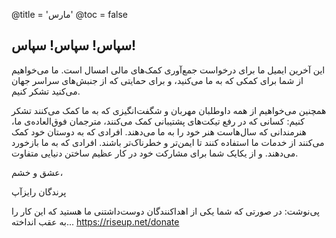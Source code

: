 @title = 'مارس'
@toc = false

سپاس! سپاس! سپاس!
-------------------------------------

این آخرین ایمیل ما برای درخواست جمع‌آوری کمک‌های مالی امسال است. ما می‌خواهیم از شما برای کمکی که به ما می‌کنید، و برای حمایتی که از جنبش‌های سراسر جهان می‌کنید تشکر کنیم.

همچنین می‌خواهیم از همه داوطلبان مهربان و شگفت‌انگیزی که به ما کمک می‌کنند تشکر کنیم: کسانی که در رفع تیکت‌های پشتیبانی کمک می‌کنند، مترجمان فوق‌العاده‌ی ما، هنرمندانی که سال‌هاست هنر خود را به ما می‌دهند. افرادی که به دوستان خود کمک می‌کنند از خدمات ما استفاده کنند تا ایمن‌تر و خطرناک‌تر باشند. افرادی که به ما بازخورد می‌دهند. و از یکایک شما برای مشارکت خود در کار عظیم ساختن دنیایی متفاوت.

عشق و خشم،

پرندگان رایزآپ

پی‌نوشت: در صورتی که شما یکی از اهداکنندگان دوست‌داشتنی ما هستید که این کار را به عقب انداخته... https://riseup.net/donate